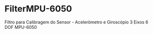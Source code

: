 # FilterMPU-6050
Filtro para Calibragem do Sensor - Acelerômetro e Giroscópio 3 Eixos 6 DOF MPU-6050
